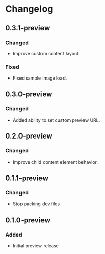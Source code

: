 # Changelog

## 0.3.1-preview
### Changed
- Improve custom content layout.
### Fixed
- Fixed sample image load.

## 0.3.0-preview
### Changed
- Added ability to set custom preview URL.

## 0.2.0-preview
### Changed
- Improve child content element behavior.

## 0.1.1-preview
### Changed
- Stop packing dev files

## 0.1.0-preview
### Added
- Initial preview release